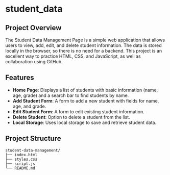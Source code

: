# student_data

## Project Overview
The Student Data Management Page is a simple web application that allows users to view, add, edit, and delete student information. The data is stored locally in the browser, so there is no need for a backend. This project is an excellent way to practice HTML, CSS, and JavaScript, as well as collaboration using GitHub.

## Features
- **Home Page**: Displays a list of students with basic information (name, age, grade) and a search bar to find students by name.
- **Add Student Form**: A form to add a new student with fields for name, age, and grade.
- **Edit Student Form**: A form to edit existing student information.
- **Delete Student**: Option to delete a student from the list.
- **Local Storage**: Uses local storage to save and retrieve student data.

## Project Structure
```plaintext
student-data-management/
├── index.html
├── styles.css
├── script.js
└── README.md

